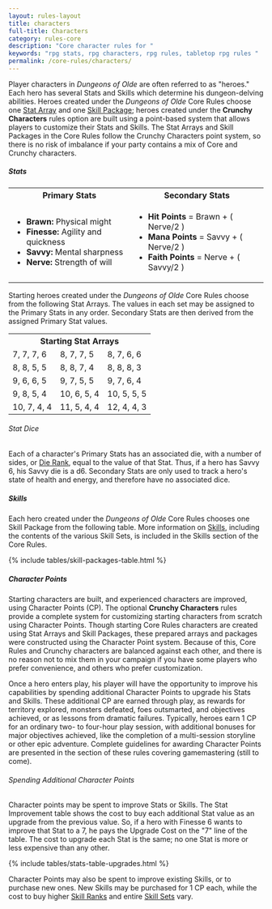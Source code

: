 ```yaml
---
layout: rules-layout
title: characters
full-title: Characters
category: rules-core
description: "Core character rules for "
keywords: "rpg stats, rpg characters, rpg rules, tabletop rpg rules "
permalink: /core-rules/characters/
---
```


<p>Player characters in <em>Dungeons of Olde</em> are often referred to as "heroes." Each hero has several Stats and Skills which determine his dungeon-delving abilities. Heroes created under the <em>Dungeons of Olde</em> Core Rules choose one <a href="#stat-arrays">Stat Array</a> and one <a href="#skill-packages">Skill Package</a>; heroes created under the <strong>Crunchy Characters</strong> rules option are built using a point-based system that allows players to customize their Stats and Skills. The Stat Arrays and Skill Packages in the Core Rules follow the Crunchy Characters point system, so there is no risk of imbalance if your party contains a mix of Core and Crunchy characters.</p>

<h5 id="stats">Stats</h5>
<table>
  <tr>
    <th>Primary Stats</th>
    <th>Secondary Stats</th>
  </tr>
  <tr>
    <td>
      <ul>
        <li><strong>Brawn:</strong> Physical might</li>
        <li><strong>Finesse:</strong> Agility and quickness</li>
        <li><strong>Savvy:</strong> Mental sharpness</li>
        <li><strong>Nerve:</strong> Strength of will</li>
      </ul>
    </td>
    <td>
      <ul>
        <li><strong>Hit Points</strong> = Brawn + ( Nerve/2 )</li>
        <li><strong>Mana Points</strong> = Savvy + ( Nerve/2 )</li>
        <li><strong>Faith Points</strong> = Nerve + ( Savvy/2 )</li>
      </ul>
    </td>
  </tr>
</table>

<p>Starting heroes created under the <em>Dungeons of Olde</em> Core Rules choose from the following Stat Arrays. The values in each set may be assigned to the Primary Stats in any order. Secondary Stats are then derived from the assigned Primary Stat values.</p>

<table id="stat-arrays">
  <tr>
    <th colspan="3">Starting Stat Arrays</th>
  </tr>
  <tr>
    <td>7, 7, 7, 6</td>
    <td>8, 7, 7, 5</td>
    <td>8, 7, 6, 6</td>
  </tr>
  <tr>
    <td>8, 8, 5, 5</td>
    <td>8, 8, 7, 4</td>
    <td>8, 8, 8, 3</td>
  </tr>
  <tr>
    <td>9, 6, 6, 5</td>
    <td>9, 7, 5, 5</td>
    <td>9, 7, 6, 4</td>
  </tr>
  <tr>
    <td>9, 8, 5, 4</td>
    <td>10, 6, 5, 4</td>
    <td>10, 5, 5, 5</td>
  </tr>
  <tr>
    <td>10, 7, 4, 4</td>
    <td>11, 5, 4, 4</td>
    <td>12, 4, 4, 3</td>
  </tr>
<table>

<h6 id="stat-dice">Stat Dice</h6>
<p>Each of a character's Primary Stats has an associated die, with a number of sides, or <a href="#die-rank">Die Rank</a>, equal to the value of that Stat. Thus, if a hero has Savvy 6, his Savvy die is a d6. Secondary Stats are only used to track a hero's state of health and energy, and therefore have no associated dice.</p>

<h5 id="skill-packages">Skills</h5>
<p>Each hero created under the <em>Dungeons of Olde</em> Core Rules chooses one Skill Package from the following table. More information on <a href="{{site.baseurl}}/core-rules/skills/#skills">Skills</a>, including the contents of the various Skill Sets, is included in the Skills section of the Core Rules.</p>

{% include tables/skill-packages-table.html %}

<h5 id="character-points">Character Points</h5>
<p>Starting characters are built, and experienced characters are improved, using Character Points (CP). The optional <strong>Crunchy Characters</strong> rules provide a complete system for customizing starting characters from scratch using Character Points. Though starting Core Rules characters are created using Stat Arrays and Skill Packages, these prepared arrays and packages were constructed using the Character Point system. Because of this, Core Rules and Crunchy characters are balanced against each other, and there is no reason not to mix them in your campaign if you have some players who prefer convenience, and others who prefer customization.</p>

<p>Once a hero enters play, his player will have the opportunity to improve his capabilities by spending additional Character Points to upgrade his Stats and Skills. These additional CP are earned through play, as rewards for territory explored, monsters defeated, foes outsmarted, and objectives achieved, or as lessons from dramatic failures. Typically, heroes earn 1 CP for an ordinary two- to four-hour play session, with additional bonuses for major objectives achieved, like the completion of a multi-session storyline or other epic adventure. Complete guidelines for awarding Character Points are presented in the section of these rules covering gamemastering (still to come).</p>

<h6>Spending Additional Character Points</h6>
<p>Character points may be spent to improve Stats or Skills. The Stat Improvement table shows the cost to buy each additional Stat value as an upgrade from the previous value. So, if a hero with Finesse 6 wants to improve that Stat to a 7, he pays the Upgrade Cost on the "7" line of the table. The cost to upgrade each Stat is the same; no one Stat is more or less expensive than any other.</p>

{% include tables/stats-table-upgrades.html %}

<p>Character Points may also be spent to improve existing Skills, or to purchase new ones. New Skills may be purchased for 1 CP each, while the cost to buy higher <a href="{{site.baseurl}}/core-rules/skills/#skill-ranks">Skill Ranks</a> and entire <a href="{{site.baseurl}}/core-rules/skills/#skill-sets">Skill Sets</a> vary.</p>
